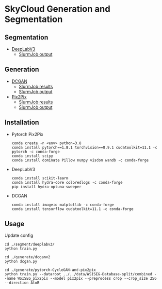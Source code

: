 # SkyCloud Generation and Segmentation

## Segmentation 
- [DeepLabV3](./segment/SkyCloudAugmentation/deeplabv3/)
    - [SlurmJob output](./slurm-1570871.out)

## Generation 
- [DCGAN](./generate/dcganv2/)
    - [SlurmJob results](./generate/dcganv2/results/WSISEG64/)
    - [SlurmJob output](./slurm-1570828.out)
- [Pix2Pix](./generate/pytorch-CycleGAN-and-pix2pix/)
    - [SlurmJob results](./generate/pytorch-CycleGAN-and-pix2pix/checkpoints/WSISEG_pix2pix/web/index.html)
    - [SlurmJob output](./slurm-1570869.out)

## Installation
- Pytorch Pix2Pix
    ```
    conda create -n <env> python=3.8  
    conda install pytorch==1.8.1 torchvision==0.9.1 cudatoolkit=11.1 -c pytorch -c conda-forge  
    conda install scipy
    conda install dominate Pillow numpy visdom wandb -c conda-forge
    ```
- DeepLabV3
    ```
    conda install scikit-learn
    conda install hydra-core coloredlogs -c conda-forge
    pip install hydra-optuna-sweeper
    ```
- DCGAN 
    ```
    conda install imageio matplotlib -c conda-forge
    conda install tensorflow cudatoolkit=11.1 -c conda-forge
    ```

## Usage 
Update config
```
cd ./segment/deeplabv3/
python train.py
```
```
cd ./generate/dcganv2
python dcgan.py
```
```
cd ./generate/pytorch-CycleGAN-and-pix2pix
python train.py --dataroot ../../data/WSISEG-Database-split/combined --name WSISEG_pix2pix --model pix2pix --preprocess crop --crop_size 256 --direction AtoB
```